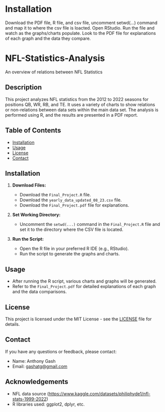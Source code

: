
# Installation
Download the PDF file, R file, and csv file, uncomment setwd(...) command and map it to where the csv file is loacted. Open RStudio. Run the file and watch as the graphs/charts populate. Look to the PDF file for explanations of each graph and the data they compare.




# NFL-Statistics-Analysis

An overview of relations between NFL Statistics

## Description

This project analyzes NFL statistics from the 2012 to 2022 seasons for positions QB, WR, RB, and TE. It uses a variety of charts to show relations or non-relations between data sets within the main data set. The analysis is performed using R, and the results are presented in a PDF report.

## Table of Contents

- [Installation](#installation)
- [Usage](#usage)
- [License](#license)
- [Contact](#contact)

## Installation

1. **Download Files:**
   - Download the `Final_Project.R` file.
   - Download the `yearly_data_updated_08_23.csv` file.
   - Download the `Final_Project.pdf` file for explanations.

2. **Set Working Directory:**
   - Uncomment the `setwd(...)` command in the `Final_Project.R` file and set it to the directory where the CSV file is located.

3. **Run the Script:**
   - Open the R file in your preferred R IDE (e.g., RStudio).
   - Run the script to generate the graphs and charts.

## Usage

- After running the R script, various charts and graphs will be generated.
- Refer to the `Final_Project.pdf` for detailed explanations of each graph and the data comparisons.

## License

This project is licensed under the MIT License - see the [LICENSE](LICENSE) file for details.

## Contact

If you have any questions or feedback, please contact:
- Name: Anthony Gash
- Email: gashatg@gmail.com

## Acknowledgements

- NFL data source (https://www.kaggle.com/datasets/philiphyde1/nfl-stats-1999-2022)
- R libraries used: ggplot2, dplyr, etc.
